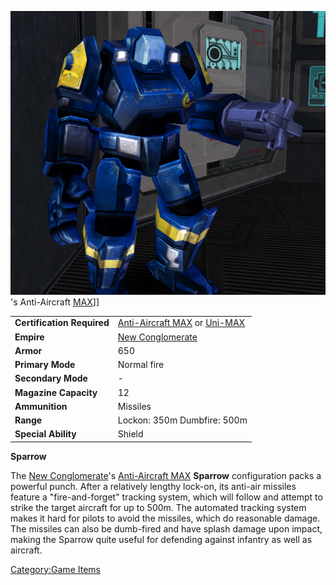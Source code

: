 ![](images/SparrowPicture.jpg "fig:SparrowPicture.jpg")'s Anti-Aircraft
[MAX](Mechanized_Assault_Exo-Suit.md)\]\]

|                            |                                                                                                  |
| -------------------------- | ------------------------------------------------------------------------------------------------ |
| **Certification Required** | [Anti-Aircraft MAX](<Anti-Aircraft_MAX_(Certification)>) or [Uni-MAX](<Uni-MAX_(Certification)>) |
| **Empire**                 | [New Conglomerate](New_Conglomerate.md)                                                          |
| **Armor**                  | 650                                                                                              |
| **Primary Mode**           | Normal fire                                                                                      |
| **Secondary Mode**         | \-                                                                                               |
| **Magazine Capacity**      | 12                                                                                               |
| **Ammunition**             | Missiles                                                                                         |
| **Range**                  | Lockon: 350m Dumbfire: 500m                                                                      |
| **Special Ability**        | Shield                                                                                           |

**Sparrow**

The [New Conglomerate](New_Conglomerate.md)'s [Anti-Aircraft
MAX](<Anti-Aircraft_MAX_(Certification)>) **Sparrow**
configuration packs a powerful punch. After a relatively lengthy
lock-on, its anti-air missiles feature a "fire-and-forget" tracking
system, which will follow and attempt to strike the target aircraft for
up to 500m. The automated tracking system makes it hard for pilots to
avoid the missiles, which do reasonable damage. The missiles can also be
dumb-fired and have splash damage upon impact, making the Sparrow quite
useful for defending against infantry as well as aircraft.

[Category:Game Items](Category:Game_Items.md)
